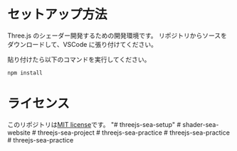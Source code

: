 # セットアップ方法

Three.js のシェーダー開発するための開発環境です。
リポジトリからソースをダウンロードして、VSCode に張り付けてください。

貼り付けたら以下のコマンドを実行してください。

```bash
npm install
```

# ライセンス

このリポジトリは[MIT license](https://en.wikipedia.org/wiki/MIT_License)です。
"# threejs-sea-setup" 
#   s h a d e r - s e a - w e b s i t e  
 #   t h r e e j s - s e a - p r o j e c t  
 #   t h r e e j s - s e a - p r a c t i c e  
 #   t h r e e j s - s e a - p r a c t i c e  
 #   t h r e e j s - s e a - p r a c t i c e  
 